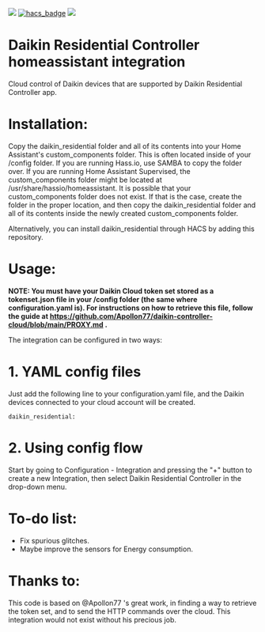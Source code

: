 [![](https://img.shields.io/github/release/rospogrigio/daikin_residential/all.svg?style=for-the-badge)](https://github.com/rospogrigio/daikin_residential/releases)
[![hacs_badge](https://img.shields.io/badge/HACS-Default-orange.svg?style=for-the-badge)](https://github.com/custom-components/hacs)
[![](https://img.shields.io/badge/MAINTAINER-%40rospogrigio-green?style=for-the-badge)](https://github.com/rospogrigio)

# Daikin Residential Controller homeassistant integration
Cloud control of Daikin devices that are supported by Daikin Residential Controller app.

# Installation:

Copy the daikin_residential folder and all of its contents into your Home Assistant's custom_components folder. This is often located inside of your /config folder. If you are running Hass.io, use SAMBA to copy the folder over. If you are running Home Assistant Supervised, the custom_components folder might be located at /usr/share/hassio/homeassistant. It is possible that your custom_components folder does not exist. If that is the case, create the folder in the proper location, and then copy the daikin_residential folder and all of its contents inside the newly created custom_components folder.

Alternatively, you can install daikin_residential through HACS by adding this repository.

# Usage:

**NOTE: You must have your Daikin Cloud token set stored as a tokenset.json file in your /config folder (the same where configuration.yaml is). For instructions on how to retrieve this file, follow the guide at https://github.com/Apollon77/daikin-controller-cloud/blob/main/PROXY.md .**

The integration can be configured in two ways:

# 1. YAML config files

Just add the following line to your configuration.yaml file, and the Daikin devices connected to your cloud account will be created.

```
daikin_residential:
```


# 2. Using config flow

Start by going to Configuration - Integration and pressing the "+" button to create a new Integration, then select Daikin Residential Controller in the drop-down menu.


# To-do list:

* Fix spurious glitches.
* Maybe improve the sensors for Energy consumption.

# Thanks to:

This code is based on @Apollon77 's great work, in finding a way to retrieve the token set, and to send the HTTP commands over the cloud. This integration would not exist without his precious job.
